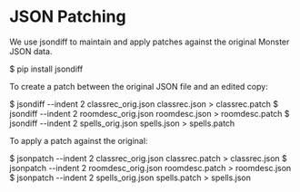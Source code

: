 

# JSON Patching

We use jsondiff to maintain and apply patches against the original Monster JSON data.

$ pip install jsondiff

To create a patch between the original JSON file and an edited copy:

$ jsondiff --indent 2 classrec_orig.json classrec.json > classrec.patch
$ jsondiff --indent 2 roomdesc_orig.json roomdesc.json > roomdesc.patch
$ jsondiff --indent 2 spells_orig.json spells.json > spells.patch

To apply a patch against the original:

$ jsonpatch --indent 2 classrec_orig.json classrec.patch > classrec.json
$ jsonpatch --indent 2 roomdesc_orig.json roomdesc.patch > roomdesc.json
$ jsonpatch --indent 2 spells_orig.json spells.patch > spells.json
